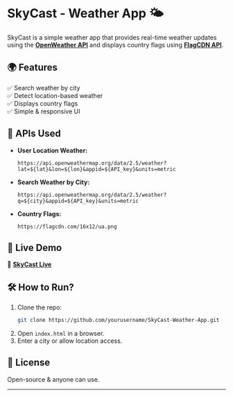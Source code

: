 # **SkyCast - Weather App 🌤️**  

SkyCast is a simple weather app that provides real-time weather updates using the **[OpenWeather API](https://openweathermap.org/)** and displays country flags using **[FlagCDN API](https://flagpedia.net/download/api)**.  

## **🌍 Features**  
✅ Search weather by city  
✅ Detect location-based weather  
✅ Displays country flags  
✅ Simple & responsive UI  

## **🔗 APIs Used**  
- **User Location Weather:**  
  ```plaintext
  https://api.openweathermap.org/data/2.5/weather?lat=${lat}&lon=${lon}&appid=${API_key}&units=metric
  ```  
- **Search Weather by City:**  
  ```plaintext
  https://api.openweathermap.org/data/2.5/weather?q=${city}&appid=${API_key}&units=metric
  ```  
- **Country Flags:**  
  ```plaintext
  https://flagcdn.com/16x12/ua.png
  ```  

## **🚀 Live Demo**  
🔗 **[SkyCast Live](https://huzefa077.github.io/Web-Dev-mini-projects/SkyCast/)**  

## **🛠️ How to Run?**  
1. Clone the repo:  
   ```bash
   git clone https://github.com/yourusername/SkyCast-Weather-App.git
   ```  
2. Open `index.html` in a browser.  
3. Enter a city or allow location access.  

## **📜 License**  
Open-source & anyone can use.  

---  
